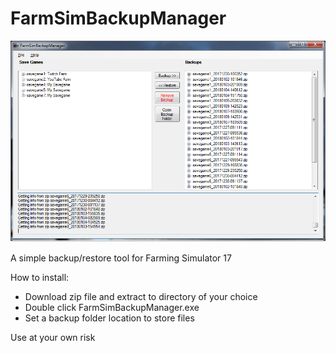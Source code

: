 # FarmSimBackupManager

![screenshot](https://github.com/wriley/FarmSimBackupManager/blob/master/screenshot.png)

A simple backup/restore tool for Farming Simulator 17

How to install:
* Download zip file and extract to directory of your choice
* Double click FarmSimBackupManager.exe
* Set a backup folder location to store files

Use at your own risk
